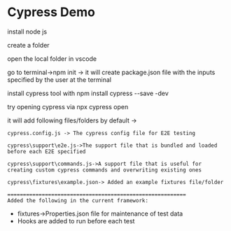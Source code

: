 # Cypress Demo
install node js

create a folder

open the local folder in vscode

go to terminal->npm init  -> it will create package.json file with the inputs specified by the user at the terminal

install cypress tool with npm install cypress --save -dev

try opening cypress via npx cypress open

it will add following files/folders by default ->

	cypress.config.js -> The cypress config file for E2E testing
	
	cypress\support\e2e.js->The support file that is bundled and loaded before each E2E specified

	cypress\support\commands.js->A support file that is useful for creating custom cypress commands and overwriting existing ones
	
    cypress\fixtures\example.json-> Added an example fixtures file/folder

    =========================================================
    Added the following in the current framework:

   * fixtures->Properties.json file for maintenance of test data
   * Hooks are added to run before each test

